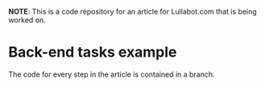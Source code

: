 **NOTE**: This is a code repository for an article for Lullabot.com that is being worked on.

# Back-end tasks example
The code for every step in the article is contained in a branch.
